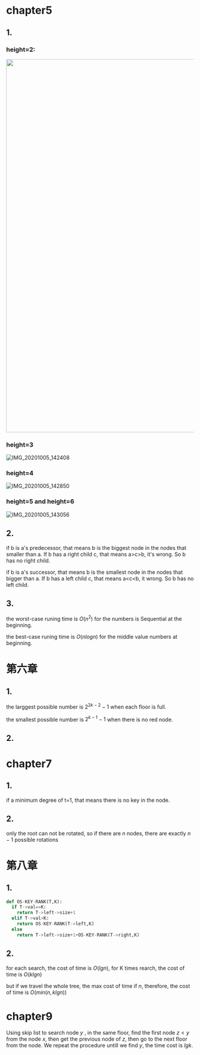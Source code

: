 # chapter5

## 1.

### height=2:



<img src="/Users/tjc/Downloads/IMG_20201005_142116.jpg" width="1000">

### height=3

![IMG_20201005_142408](/Users/tjc/Downloads/IMG_20201005_142408.jpg)





### height=4

![IMG_20201005_142850](/Users/tjc/Downloads/IMG_20201005_142850.jpg)



### height=5 and height=6

![IMG_20201005_143056](/Users/tjc/Downloads/IMG_20201005_143056.jpg)



## 2.

if b is a's predecessor, that means b is the biggest node in the nodes that smaller than a. If b has a right child c, that means a>c>b, it's wrong. So b has no right child.

if b is a's successor, that means b is the smallest node in the nodes that bigger than a. If b has a left child c, that means a<c<b, it wrong. So b has no left child.



## 3.

the worst-case runing time is $O(n^2)$ for the numbers is Sequential at the beginning.

the best-case runing time is $O(nlogn)$ for the middle value numbers at beginning.



# 第六章

## 1.

the larggest possible number is $2^{2k-2}-1$ when each floor is full.

the smallest possible number is $2^{k-1}-1$ when there is no red node.

## 2.



# chapter7

## 1.

if a minimum degree of t=1,  that means there is no key in the node.

## 2.

only the root can not be rotated, so if there are $n$ nodes, there are exactly $n-1$ possible rotations

# 第八章

## 1.

```python
def OS-KEY-RANK(T,K):
  if T->val==K:
    return T->left->size+1
  elif T->val>K:
    return OS-KEY-RANK(T->left,K)
  else
    return T->left->size+1+OS-KEY-RANK(T->right,K) 
```



## 2.

for each search, the cost of time is $O(lgn)$, for K times rearch, the cost of time is $O(klgn)$

but if we travel the whole tree, the max cost of time if $n$, therefore, the cost of time is $O(min(n,klgn))$

# chapter9

Using skip list to search node $y$ , in the same floor, find the first node $z<y$ from the node $x$, then get the previous node of $z$,  then go to the next floor from the node. We repeat the procedure untill we find $y$, the  time  cost is $lgk$. 

